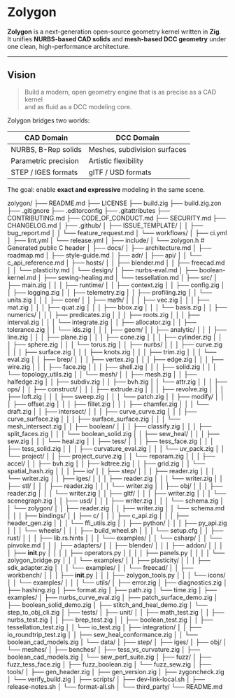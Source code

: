 # Zolygon

**Zolygon** is a next-generation open-source geometry kernel written in **Zig**.  
It unifies **NURBS-based CAD solids** and **mesh-based DCC geometry** under one clean, high-performance architecture.

---

## Vision

> Build a modern, open geometry engine that is as precise as a CAD kernel  
> and as fluid as a DCC modeling core.

Zolygon bridges two worlds:

| CAD Domain | DCC Domain |
|-------------|-------------|
| NURBS, B-Rep solids | Meshes, subdivision surfaces |
| Parametric precision | Artistic flexibility |
| STEP / IGES formats | glTF / USD formats |

The goal: enable **exact and expressive** modeling in the same scene.

zolygon/
├── README.md
├── LICENSE
├── build.zig
├── build.zig.zon
├── .gitignore
├── .editorconfig
├── .gitattributes
├── CONTRIBUTING.md
├── CODE_OF_CONDUCT.md
├── SECURITY.md
├── CHANGELOG.md
│
├── .github/
│   ├── ISSUE_TEMPLATE/
│   │   ├── bug_report.md
│   │   └── feature_request.md
│   └── workflows/
│       ├── ci.yml
│       ├── lint.yml
│       └── release.yml
│
├── include/
│   └── zolygon.h                    # Generated public C header
│
├── docs/
│   ├── architecture.md
│   ├── roadmap.md
│   ├── style-guide.md
│   ├── adr/
│   ├── api/
│   │   └── c_api_reference.md
│   ├── hosts/
│   │   ├── blender.md
│   │   ├── freecad.md
│   │   └── plasticity.md
│   └── design/
│       ├── nurbs-eval.md
│       ├── boolean-kernel.md
│       ├── sewing-healing.md
│       └── tessellation.md
│
├── src/
│   ├── main.zig
│   │
│   ├── runtime/
│   │   ├── context.zig
│   │   ├── config.zig
│   │   ├── logging.zig
│   │   ├── telemetry.zig
│   │   ├── profiling.zig
│   │   └── units.zig
│   │
│   ├── core/
│   │   ├── math/
│   │   │   ├── vec.zig
│   │   │   ├── mat.zig
│   │   │   ├── quat.zig
│   │   │   ├── bbox.zig
│   │   │   └── basis.zig
│   │   ├── numerics/
│   │   │   ├── predicates.zig
│   │   │   ├── roots.zig
│   │   │   ├── interval.zig
│   │   │   └── integrate.zig
│   │   ├── allocator.zig
│   │   ├── tolerance.zig
│   │   └── ids.zig
│   │
│   ├── geom/
│   │   ├── analytic/
│   │   │   ├── line.zig
│   │   │   ├── plane.zig
│   │   │   ├── cone.zig
│   │   │   ├── cylinder.zig
│   │   │   ├── sphere.zig
│   │   │   └── torus.zig
│   │   ├── nurbs/
│   │   │   ├── curve.zig
│   │   │   ├── surface.zig
│   │   │   ├── knots.zig
│   │   │   ├── trim.zig
│   │   │   └── eval.zig
│   │   ├── brep/
│   │   │   ├── vertex.zig
│   │   │   ├── edge.zig
│   │   │   ├── wire.zig
│   │   │   ├── face.zig
│   │   │   ├── shell.zig
│   │   │   ├── solid.zig
│   │   │   └── topology_utils.zig
│   │   └── mesh/
│   │       ├── mesh.zig
│   │       ├── halfedge.zig
│   │       ├── subdiv.zig
│   │       ├── bvh.zig
│   │       └── attr.zig
│   │
│   ├── ops/
│   │   ├── construct/
│   │   │   ├── extrude.zig
│   │   │   ├── revolve.zig
│   │   │   ├── loft.zig
│   │   │   ├── sweep.zig
│   │   │   └── patch.zig
│   │   ├── modify/
│   │   │   ├── offset.zig
│   │   │   ├── fillet.zig
│   │   │   ├── chamfer.zig
│   │   │   └── draft.zig
│   │   ├── intersect/
│   │   │   ├── curve_curve.zig
│   │   │   ├── curve_surface.zig
│   │   │   ├── surface_surface.zig
│   │   │   └── mesh_intersect.zig
│   │   ├── boolean/
│   │   │   ├── classify.zig
│   │   │   ├── split_faces.zig
│   │   │   └── boolean_solid.zig
│   │   ├── sew_heal/
│   │   │   ├── sew.zig
│   │   │   └── heal.zig
│   │   ├── tess/
│   │   │   ├── tess_face.zig
│   │   │   ├── tess_solid.zig
│   │   │   ├── curvature_eval.zig
│   │   │   └── uv_pack.zig
│   │   └── project/
│   │       ├── project_curve.zig
│   │       └── reparam.zig
│   │
│   ├── accel/
│   │   ├── bvh.zig
│   │   ├── kdtree.zig
│   │   ├── grid.zig
│   │   └── spatial_hash.zig
│   │
│   ├── io/
│   │   ├── step/
│   │   │   ├── reader.zig
│   │   │   └── writer.zig
│   │   ├── iges/
│   │   │   ├── reader.zig
│   │   │   └── writer.zig
│   │   ├── stl/
│   │   │   ├── reader.zig
│   │   │   └── writer.zig
│   │   ├── obj/
│   │   │   ├── reader.zig
│   │   │   └── writer.zig
│   │   ├── gltf/
│   │   │   ├── writer.zig
│   │   │   └── scenegraph.zig
│   │   ├── usd/
│   │   │   ├── writer.zig
│   │   │   └── schema.zig
│   │   └── zolygon/
│   │       ├── reader.zig
│   │       ├── writer.zig
│   │       └── schema.md
│   │
│   ├── bindings/
│   │   ├── c/
│   │   │   ├── c_api.zig
│   │   │   ├── header_gen.zig
│   │   │   └── ffi_utils.zig
│   │   ├── python/
│   │   │   ├── py_api.zig
│   │   │   └── wheels/
│   │   │       ├── build_wheel.sh
│   │   │       └── setup.cfg
│   │   ├── rust/
│   │   │   ├── lib.rs.hints
│   │   │   └── examples/
│   │   └── csharp/
│   │       └── pinvoke.md
│   │
│   ├── adapters/
│   │   ├── blender/
│   │   │   ├── addon/
│   │   │   │   ├── __init__.py
│   │   │   │   ├── operators.py
│   │   │   │   ├── panels.py
│   │   │   │   └── zolygon_bridge.py
│   │   │   └── examples/
│   │   ├── plasticity/
│   │   │   ├── sdk_adapter.zig
│   │   │   └── examples/
│   │   └── freecad/
│   │       ├── workbench/
│   │       │   ├── __init__.py
│   │       │   ├── zolygon_tools.py
│   │       │   └── icons/
│   │       └── examples/
│   │
│   └── utils/
│       ├── error.zig
│       ├── diagnostics.zig
│       ├── hashing.zig
│       ├── format.zig
│       ├── path.zig
│       └── time.zig
│
├── examples/
│   ├── nurbs_curve_eval.zig
│   ├── patch_surface_demo.zig
│   ├── boolean_solid_demo.zig
│   ├── stitch_and_heal_demo.zig
│   └── step_to_obj_cli.zig
│
├── tests/
│   ├── unit/
│   │   ├── math_test.zig
│   │   ├── nurbs_test.zig
│   │   ├── brep_test.zig
│   │   ├── boolean_test.zig
│   │   ├── tessellation_test.zig
│   │   └── io_test.zig
│   ├── integration/
│   │   ├── io_roundtrip_test.zig
│   │   ├── sew_heal_conformance.zig
│   │   └── boolean_cad_models.zig
│   └── data/
│       ├── step/
│       ├── iges/
│       ├── obj/
│       └── meshes/
│
├── benches/
│   ├── tess_vs_curvature.zig
│   ├── boolean_cad_models.zig
│   └── sew_perf_suite.zig
│
├── fuzz/
│   ├── fuzz_tess_face.zig
│   ├── fuzz_boolean.zig
│   └── fuzz_sew.zig
│
├── tools/
│   ├── gen_header.zig
│   ├── gen_version.zig
│   ├── zygoncheck.zig
│   └── verify_build.zig
│
├── scripts/
│   ├── dev-link-local.sh
│   ├── release-notes.sh
│   └── format-all.sh
│
└── third_party/
    └── README.md
